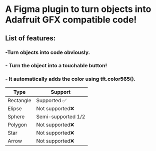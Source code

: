 # A Figma plugin to turn objects into Adafruit GFX compatible code!
## List of features:
### -Turn objects into code obviously.
### - Turn the object into a touchable button!
### - It automatically adds the color using tft.color565().

| Type  | Support |
| ------------- | ------------- |
| Rectangle  | Supported ✅  |
| Elipse | Not supported❌  |
| Sphere | Semi-supported 1/2  |
| Polygon | Not supported❌  |
| Star   | Not supported❌  |
| Arrow  | Not supported❌  |
